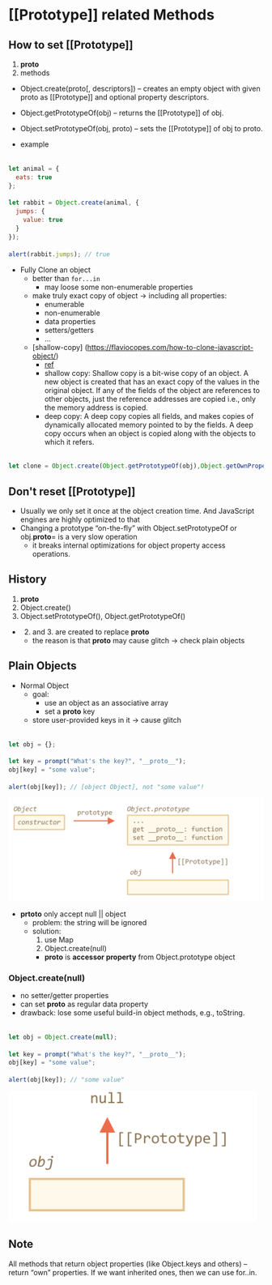 # [[Prototype]] related Methods

## How to set [[Prototype]]
1. __proto__
2. methods
  * Object.create(proto[, descriptors]) – creates an empty object with given proto as [[Prototype]] and optional property descriptors.
  * Object.getPrototypeOf(obj) – returns the [[Prototype]] of obj.
  * Object.setPrototypeOf(obj, proto) – sets the [[Prototype]] of obj to proto.



* example

```js

let animal = {
  eats: true
};

let rabbit = Object.create(animal, {
  jumps: {
    value: true
  }
});

alert(rabbit.jumps); // true

```

* Fully Clone an object
  * better than `for...in`
    * may loose some non-enumerable properties
  * make truly exact copy of object -> including all properties:
    * enumerable
    * non-enumerable
    * data properties
    * setters/getters
    * ...  
  * [shallow-copy] (https://flaviocopes.com/how-to-clone-javascript-object/)
    * [ref](https://we-are.bookmyshow.com/understanding-deep-and-shallow-copy-in-javascript-13438bad941c)
    * shallow copy: Shallow copy is a bit-wise copy of an object. A new object is created that has an exact copy of the values in the original object. If any of the fields of the object are references to other objects, just the reference addresses are copied i.e., only the memory address is copied.
    * deep copy: A deep copy copies all fields, and makes copies of dynamically allocated memory pointed to by the fields. A deep copy occurs when an object is copied along with the objects to which it refers.

```js

let clone = Object.create(Object.getPrototypeOf(obj),Object.getOwnPropertyDescriptors(obj));

```

## Don't reset [[Prototype]]
* Usually we only set it once at the object creation time. And JavaScript engines are highly optimized to that
* Changing a prototype “on-the-fly” with Object.setPrototypeOf or obj.__proto__= is a very slow operation
  * it breaks internal optimizations for object property access operations.

## History
1. __proto__
2. Object.create()
3. Object.setPrototypeOf(), Object.getPrototypeOf()

* 2. and 3. are created to replace __proto__
  * the reason is that __proto__ may cause glitch -> check plain objects


## Plain Objects
* Normal Object
  * goal:
    * use an object as an associative array
    * set a __proto__ key
  * store user-provided keys in it -> cause glitch


```js

let obj = {};

let key = prompt("What's the key?", "__proto__");
obj[key] = "some value";

alert(obj[key]); // [object Object], not "some value"!


```

<img src="./assets/__proto__property_glitch.png" />


* __prtoto__ only accept null || object
  * problem: the string will be ignored
  * solution:
    1. use Map
    2. Object.create(null)
      * __proto__ is **accessor property** from Object.prototype object


### Object.create(null)
* no setter/getter properties
* can set __proto__ as regular data property
* drawback: lose some useful build-in object methods, e.g., toString.

```js

let obj = Object.create(null);

let key = prompt("What's the key?", "__proto__");
obj[key] = "some value";

alert(obj[key]); // "some value"


```


<img src="./assets/__proto__property_solution.png" />

## Note

All methods that return object properties (like Object.keys and others) – return “own” properties. If we want inherited ones, then we can use for..in.
